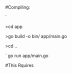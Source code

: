 #Compiling: 

`

\>cd app

\>go build -o bin/ app/main.go

\>cd ..

`
go run app/main.go

#This Rquires